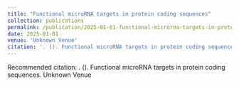 ```yaml
---
title: "Functional microRNA targets in protein coding sequences"
collection: publications
permalink: /publication/2025-01-01-functional-microrna-targets-in-protein-coding-sequ
date: 2025-01-01
venue: 'Unknown Venue'
citation: '. (). Functional microRNA targets in protein coding sequences. Unknown Venue'
---
```


Recommended citation: . (). Functional microRNA targets in protein coding sequences. Unknown Venue